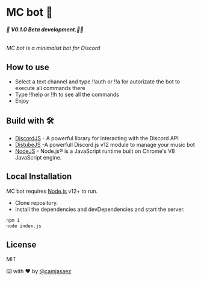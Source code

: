# MC bot 👾

###### **🚧 V0.1.0 Beta development.🚧🔨**

_MC bot is a minimalist bot for Discord_

## How to use

- Select a text channel and type !!auth or !!a for autorizate the bot to execute all commands there
- Type !!help or !!h to see all the commands
- Enjoy

## Build with 🛠️

- [DiscordJS] - A powerful library for interacting with the Discord API
- [DistubeJS] -A powerfull Discord.js v12 module to manage your music bot
- [NodeJS] - Node.js® is a JavaScript runtime built on Chrome's V8 JavaScript engine.

## Local Installation

MC bot requires [Node.js](https://nodejs.org/) v12+ to run.

- Clone repository.
- Install the dependencies and devDependencies and start the server.

```sh
npm i
node index.js
```

## License

MIT

⌨️ with ❤️ by [@camjasaez](https://github.com/camjasaez)

[discordjs]: https://discord.js.org/
[distubejs]: https://distube.js.org/#/
[nodejs]: https://nodejs.org/en/

